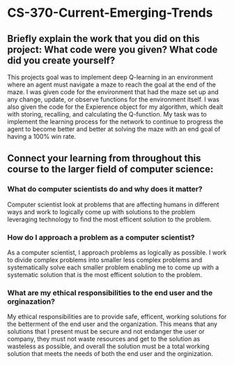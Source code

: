 # CS-370-Current-Emerging-Trends

## Briefly explain the work that you did on this project: What code were you given? What code did you create yourself?
This projects goal was to implement deep Q-learning in an environment where an agent must navigate a maze to reach the goal at the end of the maze. I was given code for the environment that had the maze set up and any change, update, or observe functions for the environment itself. I was also given the code for the Expierence object for my algorithm, which dealt with storing, recalling, and calculating the Q-function. My task was to implement the learning process for the network to continue to progress the agent to become better and better at solving the maze with an end goal of having a 100% win rate.

## Connect your learning from throughout this course to the larger field of computer science:
### What do computer scientists do and why does it matter?
Computer scientist look at problems that are affecting humans in different ways and work to logically come up with solutions to the problem leveraging technology to find the most efficent solution to the problem.
### How do I approach a problem as a computer scientist?
As a computer scientist, I approach problems as logically as possible. I work to divide complex problems into smaller less complex problems and systematically solve each smaller problem enabling me to come up with a systematic solution that is the most efficent solution to the problem.
### What are my ethical responsibilities to the end user and the orginazation?
My ethical responsibilities are to provide safe, efficent, working solutions for the betterment of the end user and the organization. This means that any solutions that I present must be secure and not endanger the user or company, they must not waste resources and get to the solution as wasteless as possible, and overall the solution must be a total working solution that meets the needs of both the end user and the orginization.
